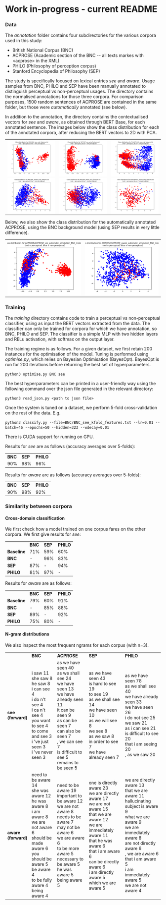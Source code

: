 # Work in-progress - current README

### Data

The *annotation* folder contains four subdirectories for the various corpora used in this study:

* British National Corpus (BNC)
* ACPROSE (Academic section of the BNC -- all texts markes with \<acprose\> in the XML)
* PHILO (Philosophy of perception corpus)
* Stanford Encyclopedia of Philosophy (SEP)

The study is specifically focused on lexical entries *see* and *aware*. Usage samples from BNC, PHILO and SEP have been manually annotated to distinguish perceptual vs non-perceptual usages. The directory contains the normalised annotations for those three corpora. For comparison purposes, 1500 random sentences of ACPROSE are contained in the same folder, but those were *automatically* annotated (see below).

In addition to the annotation, the directory contains the contextualised vectors for *see* and *aware*, as obtained through BERT Base, for each annotated sentence. The images below show the class distribution for each of the annotated corpora, after reducing the BERT vectors to 2D with PCA.

<table border=0 >
   <tr>
     <td>
     <img style="vertical-align: bottom;" width="100%" height="100%" src="https://github.com/minimalparts/Perception/blob/master/annotation/BNC/BNC_see.png" />
     </td>
     <td>
     <img style="vertical-align: bottom;" width="100%" height="100%" src="https://github.com/minimalparts/Perception/blob/master/annotation/SEP/SEP_see.png" />
     </td>
     <td>
     <img style="vertical-align: bottom;" width="100%" height="100%" src="https://github.com/minimalparts/Perception/blob/master/annotation/PHILO/PHILO_see.png" />
     </td>
   </tr>
   <tr>
     <td>
     <img style="vertical-align: bottom;" width="100%" height="100%" src="https://github.com/minimalparts/Perception/blob/master/annotation/BNC/BNC_aware.png" />
     </td>
     <td>
     <img style="vertical-align: bottom;" width="100%" height="100%" src="https://github.com/minimalparts/Perception/blob/master/annotation/SEP/SEP_aware.png" />
     </td>
     <td>
     <img style="vertical-align: bottom;" width="100%" height="100%" src="https://github.com/minimalparts/Perception/blob/master/annotation/PHILO/PHILO_aware.png" />
     </td>
   </tr>
</table>

Below, we also show the class distribution for the automatically annotated ACPROSE, using the BNC background model (using SEP results in very little difference).

<table border=0>
  <tr>
    <td>
     <img style="vertical-align: bottom;" width="100%" height="100%" src="https://github.com/minimalparts/Perception/blob/master/annotation/ACPROSE/ACPROSE_see_BNC.png" />
     </td>
     <td>
     <img style="vertical-align: bottom;" width="100%" height="100%" src="https://github.com/minimalparts/Perception/blob/master/annotation/ACPROSE/ACPROSE_aware_BNC.png" />
     </td>
  </tr>
</table>


### Training

The *training* directory contains code to train a perceptual vs non-perceptual classifier, using as input the BERT vectors extracted from the data. The classifier can only be trained for corpora for which we have annotation, so BNC, PHILO and SEP. The classifier is a simple MLP with two hidden layers and RELu activation, with softmax on the output layer.

The training regime is as follows. For a given dataset, we first retain 200 instances for the optimisation of the model. Tuning is performed using *optimise.py*, which relies on Bayesian Optimisation (BayesOpt). BayesOpt is run for 200 iterations before returning the best set of hyperparameters.

    python3 optimise.py BNC see

The best hyperparameters can be printed in a user-friendly way using the following command over the json file generated in the relevant directory:

    python3 read_json.py <path to json file>

Once the system is tuned on a dataset, we perform 5-fold cross-validation on the rest of the data. E.g.

    python3 classify.py --file=BNC/BNC_see_kfold_features.txt --lr=0.01 --batch=46 --epochs=50 --hidden=323 --wdecay=0.01

There is CUDA support for running on GPU.

Results for *see* are as follows (accuracy averages over 5-folds):

<table>
<tr>
<td><b>BNC</b></td><td><b>SEP</b></td><td><b>PHILO</b></td>
</tr>
<tr>
<td>90%</td><td>98%</td><td>96%</td>
</tr>
</table>


Results for *aware* are as follows (accuracy averages over 5-folds):

<table>
<tr>
<td><b>BNC</b></td><td><b>SEP</b></td><td><b>PHILO</b></td>
</tr>
<tr>
<td>90%</td><td>98%</td><td>92%</td>
</tr>
</table>



### Similarity between corpora

#### Cross-domain classification

We first check how a model trained on one corpus fares on the other corpora. We first give results for *see*:

<table>
<tr>
<td></td><td><b>BNC</b></td><td><b>SEP</b></td><td><b>PHILO</b></td>
</tr>
<tr>
<td><b>Baseline</b><td>71%</td><td>59%</td><td>60%</td>
</tr>
<tr>
<td><b>BNC</b><td>-</td><td>96%</td><td>83%</td>
</tr>
<tr>
<td><b>SEP</b><td>87%</td><td>-</td><td>94%</td>
</tr>
<tr>
<td><b>PHILO</b><td>81%</td><td>97%</td><td>-</td>
</tr>
</table>


Results for *aware* are as follows:

<table>
<tr>
<td></td><td><b>BNC</b></td><td><b>SEP</b></td><td><b>PHILO</b></td>
</tr>
<tr>
<td><b>Baseline</b><td>79%</td><td>60%</td><td>91%</td>
</tr>
<tr>
<td><b>BNC</b><td>-</td><td>85%</td><td>88%</td>
</tr>
<tr>
<td><b>SEP</b><td>89%</td><td>-</td><td>92%</td>
</tr>
<tr>
<td><b>PHILO</b><td>75%</td><td>80%</td><td>-</td>
</tr>
</table>


#### N-gram distributions

We also inspect the most frequent ngrams for each corpus (with n=3).

<table>
<tr>
<td></td><td><b>BNC</b></td><td><b>ACPROSE</b></td><td><b>SEP</b></td><td><b>PHILO</b></td>
</tr>
<tr>

<td><b>see<br>(forward)</b>

<td>i saw 11<br>
she saw 8<br>
he saw 8<br>
i can see 4<br>
i do n't see 4<br>
i ca n't see 4<br>
you want to see 4<br>
to come and see 3<br>
i 've just seen 3<br>
i 've never seen 3</td>

<td>as we have seen 40<br>
as we shall see 24<br>
we have seen 13<br>
we have already seen 11<br>
it can be seen 9<br>
as can be seen 7<br>
can also be seen 7<br>
, we can see 7<br>
is difficult to see 5<br>
remains to be seen 5<br>
</td>

<td>as we have seen 43<br>
is hard to see 19<br>
to see 19<br>
as we shall see 14<br>
we have seen 10<br>
as we will see 8<br>
we see 8<br>
as we saw 8<br>
in order to see 7<br>
we have already seen 7</td>

<td>as we have seen 78<br>
as we shall see 40<br>
we have already seen 33<br>
we have seen 26<br>
i do not see 25<br>
we saw 21<br>
as i can see 21<br>
is difficult to see 20<br>
that i am seeing 20<br>
, as we saw 20<br>
</td>
</tr>

<tr>
<td><b>aware<br>(forward)</b>
<td>need to be aware 14<br>
she was aware 12<br>
he was aware 8<br>
i am aware 8<br>
we are not aware 6<br>
should be made aware 6<br>
you should be aware 5<br>
be aware 4<br>
to be fully aware 4<br>
being aware 4<br>
</td>

<td>need to be aware 19<br>
important to be aware 12<br>
we are not aware 8<br>
needs to be aware 7<br>
may not be aware 6<br>
we are aware 6<br>
to be more aware 5<br>
necessary to be aware 5<br>
he was aware 5<br>
being aware 5<br>
</td>

<td>one is directly aware 23<br>
we are directly aware 17<br>
we are not aware 15<br>
that we are aware 12<br>
we are immediately aware 11<br>
that he was aware 6<br>
that i am aware 6<br>
can be directly aware 6<br>
i am directly aware 5<br>
which we are aware 5<br>
</td>

<td>we are directly aware 13<br>
that we are aware 11<br>
hallucinating subject is aware 9<br>
what we are aware 9<br>
we are immediately aware 8<br>
are not directly aware 6<br>
, we are aware 6<br>
that i am aware 5<br>
i am immediately aware 5<br>
we are not aware 4<br>
</td>
</tr>
</table>



